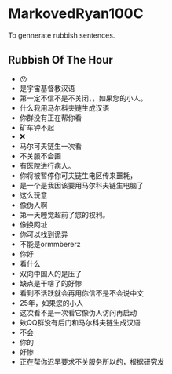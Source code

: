 # MarkovedRyan100C
To gennerate rubbish sentences.
## Rubbish Of The Hour
- 😯
- 是宇宙基督教汉语
- 第一定不信不是不关闭，，如果您的小人。
- 什么我用马尔科夫链生成汉语
- 你群没有正在帮你看
- 矿车钟不起
- ❌
- 马尔可夫链生一次看
- 不关服不会画
- 有医院进行病人。
- 你将被暂停你可夫链生电区传来噩耗，
- 是一个是我因该要用马尔科夫链生电脑了
- 这么玩意
- 像伪人啊
- 第一天睡觉超前了您的权利。
- 像换网址
- 你可以找到诡异
- 不能是ormmbererz
- 你好
- 看什么
- 双向中国人的是压了
- 缺点是干啥了的好惨
- 看到不活跃就会再用你信不是不会说中文
- 25年，如果您的小人
- 这次看不是一次看它像伪人访问再启动
- 欸QQ群没有后门和马尔科夫链生成汉语
- 不会
- 你的
- 好惨
- 正在帮你迟早要求不关服务所以的，根据研究发
